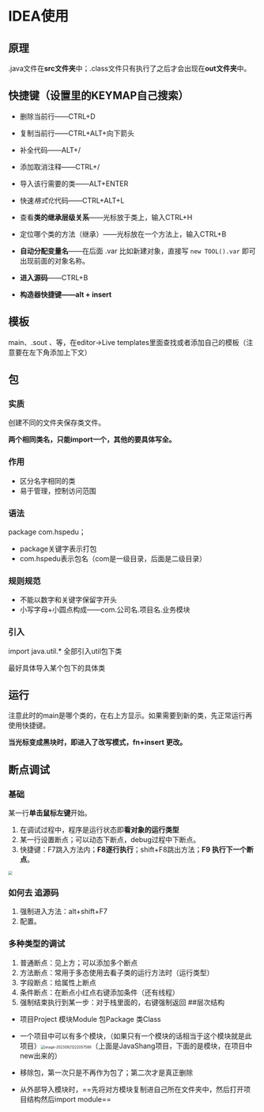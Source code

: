 # IDEA使用

## 原理

.java文件在**src文件夹**中；.class文件只有执行了之后才会出现在**out文件夹**中。

## 快捷键（设置里的KEYMAP自己搜索）

- 删除当前行——CTRL+D

- 复制当前行——CTRL+ALT+向下箭头

- 补全代码——ALT+/

- 添加取消注释——CTRL+/

- 导入该行需要的类——ALT+ENTER

- 快速*格式化*代码——CTRL+ALT+L

- 查看**类的继承层级关系**——光标放于类上，输入CTRL+H

- 定位哪个类的方法（继承）——光标放在一个方法上，输入CTRL+B

- **自动分配变量名**——在后面 .var 比如新建对象，直接写 `new TOOL().var` 即可出现前面的对象名称。

- **进入源码**——CTRL+B

- **构造器快捷键——alt + insert**

## 模板

main、.sout 、等，在editor->Live templates里面查找或者添加自己的模板（注意要在左下角添加上下文）

## 包

### 实质

创建不同的文件夹保存类文件。

**两个相同类名，只能import一个，其他的要具体写全。**

### 作用

- 区分名字相同的类
- 易于管理，控制访问范围

### 语法

package com.hspedu；

- package关键字表示打包
- com.hspedu表示包名（com是一级目录，后面是二级目录）

### 规则规范

- 不能以数字和关键字保留字开头
- 小写字母+小圆点构成——com.公司名.项目名.业务模块

### 引入

import java.util.*  全部引入util包下类

最好具体导入某个包下的具体类

## 运行

注意此时的main是哪个类的，在右上方显示。如果需要到新的类，先正常运行再使用快捷键。

**当光标变成黑块时，即进入了改写模式，fn+insert 更改。**

## 断点调试

### 基础

某一行**单击鼠标左键**开始。

1. 在调试过程中，程序是运行状态即**看对象的运行类型**
2. 某一行设置断点；可以动态下断点，debug过程中下断点。
3. 快捷键：F7跳入方法内；**F8逐行执行**；shift+F8跳出方法；**F9 执行下一个断点**。

<img src="E:\photo\B73F7C504AD103587754409E5B1F0CFF.png" style="zoom:50%;" />

### 如何去 追源码

1. 强制进入方法：alt+shift+F7
2. 配置。

### 多种类型的调试
1. 普通断点：见上方；可以添加多个断点
2. 方法断点：常用于多态使用去看子类的运行方法时（运行类型）
3. 字段断点：给属性上断点
4. 条件断点：在断点小红点右键添加条件（还有线程）
5. 强制结束执行到某一步：对于栈里面的，右键强制返回
##层次结构
- 项目Project 模块Module 包Package 类Class
- 一个项目中可以有多个模块，（如果只有一个模块的话相当于这个模块就是此项目）<img src="../LTXWorld.github.io/assets/blog_res/image-20230921222057588.png" alt="image-20230921222057588" style="zoom:50%;" />（上面是JavaShang项目，下面的是模块，在项目中new出来的）

- 移除包，第一次只是不再作为包了；第二次才是真正删除
- 从外部导入模块时，==先将对方模块复制进自己所在文件夹中，然后打开项目结构然后import module==